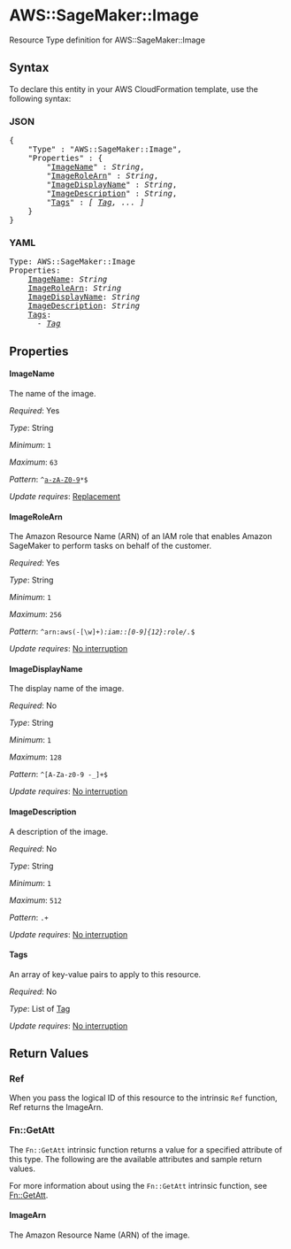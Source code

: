 # AWS::SageMaker::Image

Resource Type definition for AWS::SageMaker::Image

## Syntax

To declare this entity in your AWS CloudFormation template, use the following syntax:

### JSON

<pre>
{
    "Type" : "AWS::SageMaker::Image",
    "Properties" : {
        "<a href="#imagename" title="ImageName">ImageName</a>" : <i>String</i>,
        "<a href="#imagerolearn" title="ImageRoleArn">ImageRoleArn</a>" : <i>String</i>,
        "<a href="#imagedisplayname" title="ImageDisplayName">ImageDisplayName</a>" : <i>String</i>,
        "<a href="#imagedescription" title="ImageDescription">ImageDescription</a>" : <i>String</i>,
        "<a href="#tags" title="Tags">Tags</a>" : <i>[ <a href="tag.md">Tag</a>, ... ]</i>
    }
}
</pre>

### YAML

<pre>
Type: AWS::SageMaker::Image
Properties:
    <a href="#imagename" title="ImageName">ImageName</a>: <i>String</i>
    <a href="#imagerolearn" title="ImageRoleArn">ImageRoleArn</a>: <i>String</i>
    <a href="#imagedisplayname" title="ImageDisplayName">ImageDisplayName</a>: <i>String</i>
    <a href="#imagedescription" title="ImageDescription">ImageDescription</a>: <i>String</i>
    <a href="#tags" title="Tags">Tags</a>: <i>
      - <a href="tag.md">Tag</a></i>
</pre>

## Properties

#### ImageName

The name of the image.

_Required_: Yes

_Type_: String

_Minimum_: <code>1</code>

_Maximum_: <code>63</code>

_Pattern_: <code>^[a-zA-Z0-9]([-.]?[a-zA-Z0-9])*$</code>

_Update requires_: [Replacement](https://docs.aws.amazon.com/AWSCloudFormation/latest/UserGuide/using-cfn-updating-stacks-update-behaviors.html#update-replacement)

#### ImageRoleArn

The Amazon Resource Name (ARN) of an IAM role that enables Amazon SageMaker to perform tasks on behalf of the customer.

_Required_: Yes

_Type_: String

_Minimum_: <code>1</code>

_Maximum_: <code>256</code>

_Pattern_: <code>^arn:aws(-[\w]+)*:iam::[0-9]{12}:role/.*$</code>

_Update requires_: [No interruption](https://docs.aws.amazon.com/AWSCloudFormation/latest/UserGuide/using-cfn-updating-stacks-update-behaviors.html#update-no-interrupt)

#### ImageDisplayName

The display name of the image.

_Required_: No

_Type_: String

_Minimum_: <code>1</code>

_Maximum_: <code>128</code>

_Pattern_: <code>^[A-Za-z0-9 -_]+$</code>

_Update requires_: [No interruption](https://docs.aws.amazon.com/AWSCloudFormation/latest/UserGuide/using-cfn-updating-stacks-update-behaviors.html#update-no-interrupt)

#### ImageDescription

A description of the image.

_Required_: No

_Type_: String

_Minimum_: <code>1</code>

_Maximum_: <code>512</code>

_Pattern_: <code>.+</code>

_Update requires_: [No interruption](https://docs.aws.amazon.com/AWSCloudFormation/latest/UserGuide/using-cfn-updating-stacks-update-behaviors.html#update-no-interrupt)

#### Tags

An array of key-value pairs to apply to this resource.

_Required_: No

_Type_: List of <a href="tag.md">Tag</a>

_Update requires_: [No interruption](https://docs.aws.amazon.com/AWSCloudFormation/latest/UserGuide/using-cfn-updating-stacks-update-behaviors.html#update-no-interrupt)

## Return Values

### Ref

When you pass the logical ID of this resource to the intrinsic `Ref` function, Ref returns the ImageArn.

### Fn::GetAtt

The `Fn::GetAtt` intrinsic function returns a value for a specified attribute of this type. The following are the available attributes and sample return values.

For more information about using the `Fn::GetAtt` intrinsic function, see [Fn::GetAtt](https://docs.aws.amazon.com/AWSCloudFormation/latest/UserGuide/intrinsic-function-reference-getatt.html).

#### ImageArn

The Amazon Resource Name (ARN) of the image.

